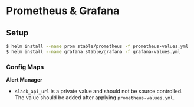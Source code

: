 # Prometheus & Grafana

## Setup

```bash
$ helm install --name prom stable/prometheus -f prometheus-values.yml
$ helm install --name grafana stable/grafana -f grafana-values.yml
```

### Config Maps

**Alert Manager**

* `slack_api_url` is a private value and should not be source controlled. The value should be added after applying `prometheus-values.yml`.
